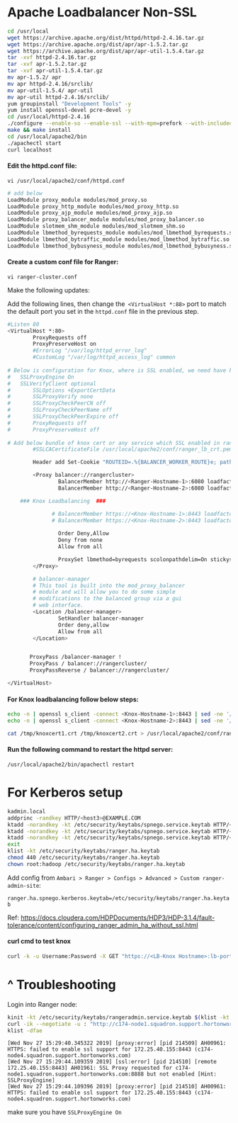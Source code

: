 # Apache Loadbalancer Non-SSL

```sh
cd /usr/local
wget https://archive.apache.org/dist/httpd/httpd-2.4.16.tar.gz
wget https://archive.apache.org/dist/apr/apr-1.5.2.tar.gz 
wget https://archive.apache.org/dist/apr/apr-util-1.5.4.tar.gz
tar -xvf httpd-2.4.16.tar.gz
tar -xvf apr-1.5.2.tar.gz 
tar -xvf apr-util-1.5.4.tar.gz
mv apr-1.5.2/ apr
mv apr httpd-2.4.16/srclib/ 
mv apr-util-1.5.4/ apr-util
mv apr-util httpd-2.4.16/srclib/
yum groupinstall "Development Tools" -y
yum install openssl-devel pcre-devel -y 
cd /usr/local/httpd-2.4.16
./configure --enable-so --enable-ssl --with-mpm=prefork --with-included-apr
make && make install
cd /usr/local/apache2/bin
./apachectl start
curl localhost
```

#### Edit the httpd.conf file:

`vi /usr/local/apache2/conf/httpd.conf`
```sh
# add below
LoadModule proxy_module modules/mod_proxy.so
LoadModule proxy_http_module modules/mod_proxy_http.so
LoadModule proxy_ajp_module modules/mod_proxy_ajp.so
LoadModule proxy_balancer_module modules/mod_proxy_balancer.so
LoadModule slotmem_shm_module modules/mod_slotmem_shm.so
LoadModule lbmethod_byrequests_module modules/mod_lbmethod_byrequests.so
LoadModule lbmethod_bytraffic_module modules/mod_lbmethod_bytraffic.so
LoadModule lbmethod_bybusyness_module modules/mod_lbmethod_bybusyness.so
```

#### Create a custom conf file for Ranger:
`vi ranger-cluster.conf`

Make the following updates:

Add the following lines, then change the` <VirtualHost *:88>` port to match the default port you set in the `httpd.conf` file in the previous step.

```sh
#Listen 80
<VirtualHost *:80>
        ProxyRequests off
        ProxyPreserveHost on
        #ErrorLog "/var/log/httpd_error_log"
        #CustomLog "/var/log/httpd_access_log" common
	
# Below is configuration for Knox, where is SSL enabled, we need have knox cert with us so apache to connect to Knox
#	SSLProxyEngine On
#	SSLVerifyClient optional
#       SSLOptions +ExportCertData
#       SSLProxyVerify none
#       SSLProxyCheckPeerCN off
#       SSLProxyCheckPeerName off
#       SSLProxyCheckPeerExpire off
#       ProxyRequests off
#       ProxyPreserveHost off
	
# Add below bundle of knox cert or any service which SSL enabled in ranger_lb_crt.pem 
        #SSLCACertificateFile /usr/local/apache2/conf/ranger_lb_crt.pem

        Header add Set-Cookie "ROUTEID=.%{BALANCER_WORKER_ROUTE}e; path=/" env=BALANCER_ROUTE_CHANGED

        <Proxy balancer://rangercluster>
                BalancerMember http://<Ranger-Hostname-1>:6080 loadfactor=1 route=1
                BalancerMember http://<Ranger-Hostname-2>:6080 loadfactor=1 route=2

	### Knox Loadbalancing  ###

              # BalancerMember https://<Knox-Hostname-1>:8443 loadfactor=1 route=1
              # BalancerMember https://<Knox-Hostname-2>:8443 loadfactor=1 route=2
               
                Order Deny,Allow
                Deny from none
                Allow from all

                ProxySet lbmethod=byrequests scolonpathdelim=On stickysession=ROUTEID maxattempts=1 failonstatus=500,501,502,503 nofailover=Off
        </Proxy>

        # balancer-manager
        # This tool is built into the mod_proxy_balancer
        # module and will allow you to do some simple
        # modifications to the balanced group via a gui
        # web interface.
        <Location /balancer-manager>
                SetHandler balancer-manager
                Order deny,allow
                Allow from all
        </Location>


       ProxyPass /balancer-manager !
       ProxyPass / balancer://rangercluster/
       ProxyPassReverse / balancer://rangercluster/

</VirtualHost>
```

#### For Knox loadbalancing follow below steps:

```bash
echo -n | openssl s_client -connect <Knox-Hostname-1>:8443 | sed -ne '/-BEGIN CERTIFICATE-/,/-END CERTIFICATE-/p' > /tmp/knoxcert1.crt
echo -n | openssl s_client -connect <Knox-Hostname-2>:8443 | sed -ne '/-BEGIN CERTIFICATE-/,/-END CERTIFICATE-/p' > /tmp/knoxcert2.crt

cat /tmp/knoxcert1.crt /tmp/knoxcert2.crt > /usr/local/apache2/conf/ranger_lb_crt.pem
```

#### Run the following command to restart the httpd server:
`/usr/local/apache2/bin/apachectl restart`


# For Kerberos setup

```bash
kadmin.local
addprinc -randkey HTTP/<host3>@EXAMPLE.COM
ktadd -norandkey -kt /etc/security/keytabs/spnego.service.keytab HTTP/<host3>@EXAMPLE.COM
ktadd -norandkey -kt /etc/security/keytabs/spnego.service.keytab HTTP/<host2>@EXAMPLE.COM
ktadd -norandkey -kt /etc/security/keytabs/spnego.service.keytab HTTP/<host1>@EXAMPLE.COM
exit
klist -kt /etc/security/keytabs/ranger.ha.keytab
chmod 440 /etc/security/keytabs/ranger.ha.keytab
chown root:hadoop /etc/security/keytabs/ranger.ha.keytab
```
Add config from `Ambari > Ranger > Configs > Advanced > Custom ranger-admin-site`:

`ranger.ha.spnego.kerberos.keytab=/etc/security/keytabs/ranger.ha.keytab`


Ref: https://docs.cloudera.com/HDPDocuments/HDP3/HDP-3.1.4/fault-tolerance/content/configuring_ranger_admin_ha_without_ssl.html


#### curl cmd to test knox
```sh
curl -k -u Username:Password -X GET "https://<LB-Knox Hostname>:lb-port/gateway/default/webhdfs/v1/?op=LISTSTATUS"
```

# ^ Troubleshooting

Login into Ranger node:
```sh
kinit -kt /etc/security/keytabs/rangeradmin.service.keytab $(klist -kt /etc/security/keytabs/rangeradmin.service.keytab |sed -n "4p"|cut -d ' ' -f7)
curl -ik --negotiate -u : "http://c174-node1.squadron.support.hortonworks.com:8888/service/public/v2/api/service"
klist -dfae
```

```
[Wed Nov 27 15:29:40.345322 2019] [proxy:error] [pid 214509] AH00961: HTTPS: failed to enable ssl support for 172.25.40.155:8443 (c174-node4.squadron.support.hortonworks.com)
[Wed Nov 27 15:29:44.109359 2019] [ssl:error] [pid 214510] [remote 172.25.40.155:8443] AH01961: SSL Proxy requested for c174-node1.squadron.support.hortonworks.com:8888 but not enabled [Hint: SSLProxyEngine]
[Wed Nov 27 15:29:44.109396 2019] [proxy:error] [pid 214510] AH00961: HTTPS: failed to enable ssl support for 172.25.40.155:8443 (c174-node4.squadron.support.hortonworks.com)
```
make sure you have `SSLProxyEngine On`
